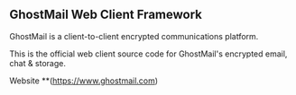 ## GhostMail Web Client Framework

GhostMail is a client-to-client encrypted communications platform. 

This is the official web client source code for GhostMail's encrypted email, chat & storage.

Website **(https://www.ghostmail.com)